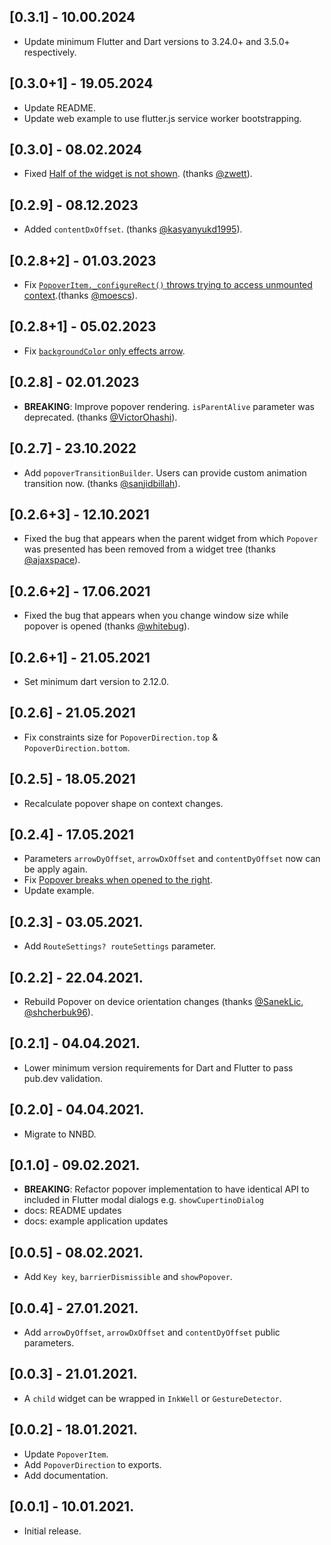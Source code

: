 ## [0.3.1] - 10.00.2024

- Update minimum Flutter and Dart versions to 3.24.0+ and 3.5.0+ respectively.

## [0.3.0+1] - 19.05.2024

- Update README.
- Update web example to use flutter.js service worker bootstrapping.

## [0.3.0] - 08.02.2024

- Fixed [Half of the widget is not shown](https://github.com/minikin/popover/issues/83). (thanks [@zwett](https://github.com/zwett)).

## [0.2.9] - 08.12.2023

- Added `contentDxOffset`. (thanks [@kasyanyukd1995](https://github.com/kasyanyukd1995)).

## [0.2.8+2] - 01.03.2023

- Fix [`PopoverItem._configureRect()` throws trying to access unmounted context](https://github.com/minikin/popover/issues/63).(thanks [@moescs](https://github.com/moescs)).

## [0.2.8+1] - 05.02.2023

- Fix [`backgroundColor` only effects arrow](https://github.com/minikin/popover/issues/59).

## [0.2.8] - 02.01.2023

- **BREAKING**: Improve popover rendering. `isParentAlive` parameter was deprecated. (thanks [@VictorOhashi](https://github.com/VictorOhashi)).

## [0.2.7] - 23.10.2022

- Add `popoverTransitionBuilder`. Users can provide custom animation transition now. (thanks [@sanjidbillah](https://github.com/sanjidbillah)).

## [0.2.6+3] - 12.10.2021

- Fixed the bug that appears when the parent widget from which `Popover` was presented has been removed from a widget tree (thanks [@ajaxspace](https://github.com/ajaxspace)).

## [0.2.6+2] - 17.06.2021

- Fixed the bug that appears when you change window size while popover is opened (thanks [@whitebug](https://github.com/whitebug)).

## [0.2.6+1] - 21.05.2021

- Set minimum dart version to 2.12.0.

## [0.2.6] - 21.05.2021

- Fix constraints size for `PopoverDirection.top` & `PopoverDirection.bottom`.

## [0.2.5] - 18.05.2021

- Recalculate popover shape on context changes.

## [0.2.4] - 17.05.2021

- Parameters `arrowDyOffset`, `arrowDxOffset` and `contentDyOffset` now can be apply again.
- Fix [Popover breaks when opened to the right](https://github.com/minikin/popover/issues/17).
- Update example.

## [0.2.3] - 03.05.2021.

- Add `RouteSettings? routeSettings` parameter.

## [0.2.2] - 22.04.2021.

- Rebuild Popover on device orientation changes (thanks [@SanekLic](https://github.com/SanekLic), [@shcherbuk96](https://github.com/shcherbuk96)).

## [0.2.1] - 04.04.2021.

- Lower minimum version requirements for Dart and Flutter to pass pub.dev validation.

## [0.2.0] - 04.04.2021.

- Migrate to NNBD.

## [0.1.0] - 09.02.2021.

- **BREAKING**: Refactor popover implementation to have identical API to included in Flutter modal dialogs e.g. `showCupertinoDialog`
- docs: README updates
- docs: example application updates

## [0.0.5] - 08.02.2021.

- Add `Key key`, `barrierDismissible` and `showPopover`.

## [0.0.4] - 27.01.2021.

- Add `arrowDyOffset`, `arrowDxOffset` and `contentDyOffset` public parameters.

## [0.0.3] - 21.01.2021.

- A `child` widget can be wrapped in `InkWell` or `GestureDetector`.

## [0.0.2] - 18.01.2021.

- Update `PopoverItem`.
- Add `PopoverDirection` to exports.
- Add documentation.

## [0.0.1] - 10.01.2021.

- Initial release.
